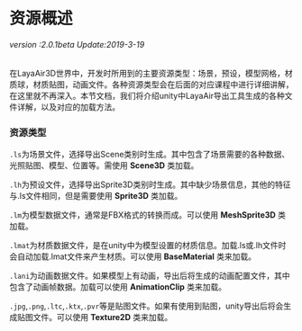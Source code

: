 # 资源概述

###### *version :2.0.1beta   Update:2019-3-19*

​	在LayaAir3D世界中，开发时所用到的主要资源类型：场景，预设，模型网格，材质球，材质贴图，动画文件。各种资源类型会在后面的对应课程中进行详细讲解，在这里就不再深入。本节文档，我们将介绍unity中LayaAir导出工具生成的各种文件详解，以及对应的加载方法。

### 资源类型

`.ls`为场景文件，选择导出Scene类别时生成。其中包含了场景需要的各种数据、光照贴图、模型、位置等。需使用 **Scene3D** 类加载。

`.lh`为预设文件，选择导出Sprite3D类别时生成。其中缺少场景信息，其他的特征与.ls文件相同，但是需要使用 **Sprite3D** 类加载。

`.lm`为模型数据文件，通常是FBX格式的转换而成。可以使用 **MeshSprite3D** 类加载。

`.lmat`为材质数据文件，是在unity中为模型设置的材质信息。加载.ls或.lh文件时会自动加载.lmat文件来产生材质。可以使用 **BaseMaterial** 类来加载。

`.lani`为动画数据文件。如果模型上有动画，导出后将生成的动画配置文件，其中包含了动画帧数据。加载可以使用 **AnimationClip** 类来加载。

`.jpg`,`.png`,`.ltc`,`.ktx`,`.pvr`等是贴图文件。如果有使用到贴图，unity导出后将会生成贴图文件。可以使用 **Texture2D** 类来加载。